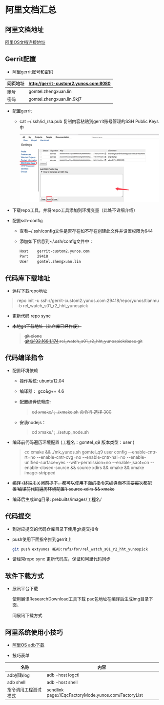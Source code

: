 # 阿里文档汇总

## 阿里文档地址

[阿里OS文档连接地址](https://developer.alios.cn/#/md%2Fdevelopercenter%2F%E5%A6%82%E4%BD%95%E8%8E%B7%E5%BE%97%E5%92%8C%E4%BD%BF%E7%94%A8%E6%BA%90%E7%A0%81%2F%E4%BD%BF%E7%94%A8%E6%8C%87%E5%8D%97%2F%E6%90%AD%E5%BB%BA%E7%BC%96%E8%AF%91%E7%8E%AF%E5%A2%83.md?docversion=0)

## Gerrit配置

- 阿里gerrit账号和密码

网页地址  |  <http://gerrit-custom2.yunos.com:8080>
--|--
账号  |  gomtel.zhengxuan.lin
密码  |  gomtel.zhengxuan.lin.9kj7

- 配置gerrit

  - cat ~/.ssh/id_rsa.pub  复制内容粘贴到gerrit账号管理的SSH Public Keys中

    ![gerrit-sshkey](gerrit-sshkey.jpg)

- 下载repo工具，并将repo工具添加到环境变量（此处不详细介绍）
- 配置ssh-config
  - 查看~/.ssh/config文件是否存在如不存在创建此文件并设置权限为644
  - 添加如下信息到~/.ssh/config文件中：

    ```bash
    Host    gerrit-custom2.yunos.com
    Port    29418
    User    gomtel.zhengxuan.lin
    ```

## 代码库下载地址

- 远程下载repo地址

> repo init -u ssh://gerrit-custom2.yunos.com:29418/repo/yunos/tianmu -b rel_watch_s01_r2_hht_yunospick

- 更新代码 repo sync

- ~~本地git下载地址（此仓库已经作废）~~

    > ~~git clone git@192.168.1.174:rel_watch_s01_r2_hht_yunospick/base.git~~

## 代码编译指令

- 配置环境依赖
  - 操作系统:  ubuntu12.04
  - 编译器：   gcc&g++ 4.6
  - ~~配置编译依赖库:~~

    > ~~cd xmake/ ; ./xmake.sh~~
    ~~命令行 选择 300~~

  - 安装nodejs：

    > cd xmake/ ; ./setup_node.sh

- 编译前代码遍历环境配置 (工程名：gomtel_q9 版本类型：user )
    >cd xmake && ./mk_yunos.sh gomtel_q9 user config --enable-cntr-rt=no --enable-cntr-cvg=no --enable-cntr-hal=no --enable-unified-surface=yes --with-permission=no --enable-jsaot=on --enable-closed-source && source xdirs && xmake && xmake image-stripped

- ~~编译 (终端未关闭前提下，都可以使用下面的指令来编译而不需要每次都配置‘编译前代码遍历环境配置’)
    source xdirs && xmake~~

- 编译后生成img目录: prebuilts/images/工程名/

## 代码提交

- 到对应提交的代码仓库目录下使用git提交指令
- push使用下面指令推到gerrit上

    ```bash
    git push extyunos HEAD:refs/for/rel_watch_s01_r2_hht_yunospick
    ```

- 请经常repo sync 更新代码库，保证和阿里代码同步

## 软件下载方式

- 展讯平台下载

    使用展讯ResearchDownload工具下载 pac包地址在编译后生成img目录下面。

    同展讯下载方式

## 阿里系统使用小技巧

- [阿里OS adb下载][5241dcc6]

[5241dcc6]: adb-yunos4.0.tar.gz

- 技巧表单

名称  |  内容
--|--
adb抓取log  | adb -host logctl
adb shell  |  adb -host shell
指令调用工程测试模式 | sendlink page://EqcFactoryMode.yunos.com/FactoryList
